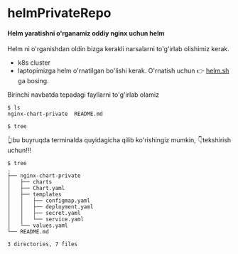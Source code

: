 # helmPrivateRepo

#### Helm yaratishni o'rganamiz oddiy nginx uchun helm

Helm ni o'rganishdan oldin bizga kerakli narsalarni to'g'irlab olishimiz kerak.
+ k8s cluster
+ laptopimizga helm o'rnatilgan bo'lishi kerak. O'rnatish uchun 👉 [helm.sh](https://helm.sh/docs/intro/install/) ga bosing.

Birinchi navbatda tepadagi fayllarni to'g'irlab olamiz 
```
$ ls
nginx-chart-private  README.md
```
```
$ tree
```
👆bu buyruqda terminalda quyidagicha qilib ko'rishingiz mumkin, 👇tekshirish uchun!!!
```
$ tree
.
├── nginx-chart-private
│   ├── charts
│   ├── Chart.yaml
│   ├── templates
│   │   ├── configmap.yaml
│   │   ├── deployment.yaml
│   │   ├── secret.yaml
│   │   └── service.yaml
│   └── values.yaml
└── README.md

3 directories, 7 files
```